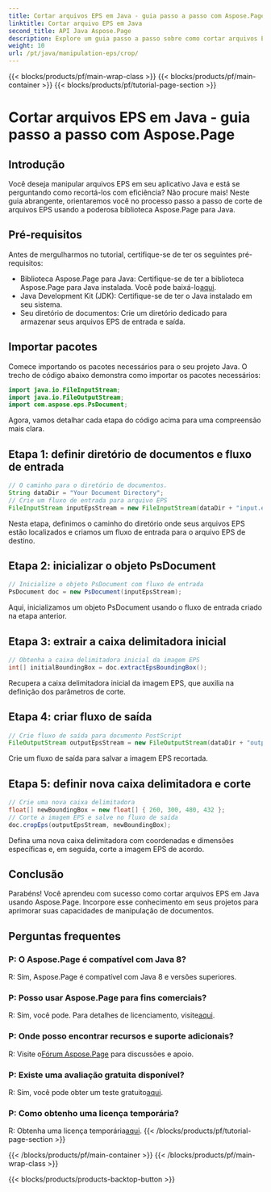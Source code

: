 ```yaml
---
title: Cortar arquivos EPS em Java - guia passo a passo com Aspose.Page
linktitle: Cortar arquivo EPS em Java
second_title: API Java Aspose.Page
description: Explore um guia passo a passo sobre como cortar arquivos EPS em Java usando Aspose.Page. Aprimore suas habilidades de manipulação de documentos sem esforço.
weight: 10
url: /pt/java/manipulation-eps/crop/
---
```


{{< blocks/products/pf/main-wrap-class >}}
{{< blocks/products/pf/main-container >}}
{{< blocks/products/pf/tutorial-page-section >}}

# Cortar arquivos EPS em Java - guia passo a passo com Aspose.Page

## Introdução
Você deseja manipular arquivos EPS em seu aplicativo Java e está se perguntando como recortá-los com eficiência? Não procure mais! Neste guia abrangente, orientaremos você no processo passo a passo de corte de arquivos EPS usando a poderosa biblioteca Aspose.Page para Java.
## Pré-requisitos
Antes de mergulharmos no tutorial, certifique-se de ter os seguintes pré-requisitos:
-  Biblioteca Aspose.Page para Java: Certifique-se de ter a biblioteca Aspose.Page para Java instalada. Você pode baixá-lo[aqui](https://releases.aspose.com/page/java/).
- Java Development Kit (JDK): Certifique-se de ter o Java instalado em seu sistema.
- Seu diretório de documentos: Crie um diretório dedicado para armazenar seus arquivos EPS de entrada e saída.
## Importar pacotes
Comece importando os pacotes necessários para o seu projeto Java. O trecho de código abaixo demonstra como importar os pacotes necessários:
```java
import java.io.FileInputStream;
import java.io.FileOutputStream;
import com.aspose.eps.PsDocument;
```
Agora, vamos detalhar cada etapa do código acima para uma compreensão mais clara.
## Etapa 1: definir diretório de documentos e fluxo de entrada
```java
// O caminho para o diretório de documentos.
String dataDir = "Your Document Directory";
// Crie um fluxo de entrada para arquivo EPS
FileInputStream inputEpsStream = new FileInputStream(dataDir + "input.eps");
```
Nesta etapa, definimos o caminho do diretório onde seus arquivos EPS estão localizados e criamos um fluxo de entrada para o arquivo EPS de destino.
## Etapa 2: inicializar o objeto PsDocument
```java
// Inicialize o objeto PsDocument com fluxo de entrada
PsDocument doc = new PsDocument(inputEpsStream);
```
Aqui, inicializamos um objeto PsDocument usando o fluxo de entrada criado na etapa anterior.
## Etapa 3: extrair a caixa delimitadora inicial
```java
// Obtenha a caixa delimitadora inicial da imagem EPS
int[] initialBoundingBox = doc.extractEpsBoundingBox();
```
Recupera a caixa delimitadora inicial da imagem EPS, que auxilia na definição dos parâmetros de corte.
## Etapa 4: criar fluxo de saída
```java
// Crie fluxo de saída para documento PostScript
FileOutputStream outputEpsStream = new FileOutputStream(dataDir + "output_crop.eps");
```
Crie um fluxo de saída para salvar a imagem EPS recortada.
## Etapa 5: definir nova caixa delimitadora e corte
```java
// Crie uma nova caixa delimitadora
float[] newBoundingBox = new float[] { 260, 300, 480, 432 };
// Corte a imagem EPS e salve no fluxo de saída
doc.cropEps(outputEpsStream, newBoundingBox);
```
Defina uma nova caixa delimitadora com coordenadas e dimensões específicas e, em seguida, corte a imagem EPS de acordo.
## Conclusão
Parabéns! Você aprendeu com sucesso como cortar arquivos EPS em Java usando Aspose.Page. Incorpore esse conhecimento em seus projetos para aprimorar suas capacidades de manipulação de documentos.
## Perguntas frequentes
### P: O Aspose.Page é compatível com Java 8?
R: Sim, Aspose.Page é compatível com Java 8 e versões superiores.
### P: Posso usar Aspose.Page para fins comerciais?
 R: Sim, você pode. Para detalhes de licenciamento, visite[aqui](https://purchase.aspose.com/buy).
### P: Onde posso encontrar recursos e suporte adicionais?
 R: Visite o[Fórum Aspose.Page](https://forum.aspose.com/c/page/39) para discussões e apoio.
### P: Existe uma avaliação gratuita disponível?
 R: Sim, você pode obter um teste gratuito[aqui](https://releases.aspose.com/).
### P: Como obtenho uma licença temporária?
 R: Obtenha uma licença temporária[aqui](https://purchase.aspose.com/temporary-license/).
{{< /blocks/products/pf/tutorial-page-section >}}

{{< /blocks/products/pf/main-container >}}
{{< /blocks/products/pf/main-wrap-class >}}

{{< blocks/products/products-backtop-button >}}
